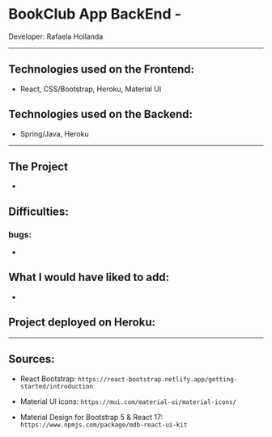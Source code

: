 # BookClub App BackEnd -
Developer: Rafaela Hollanda
____

## Technologies used on the Frontend:
- React, CSS/Bootstrap, Heroku, Material UI

## Technologies used on the Backend:
- Spring/Java, Heroku
___

## The Project
- 

## Difficulties:
### bugs:
- 

## What I would have liked to add:
- 

## Project deployed on Heroku:
<!-- `https://singular-druid-6c25ce.netlify.app/` -->
___________________________________

## Sources:
- React Bootstrap:
`https://react-bootstrap.netlify.app/getting-started/introduction`

- Material UI icons:
`https://mui.com/material-ui/material-icons/`

- Material Design for Bootstrap 5 & React 17:
`https://www.npmjs.com/package/mdb-react-ui-kit`


